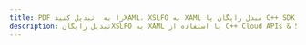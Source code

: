 ---title: PDF را به  تبدیل کنیدXAML، XSLFO به XAML مبدل رایگان یا C++ SDKdescription: تبدیل رایگانXSLFO به XAML با استفاده از C++ Cloud APIs & SDK همچنین اسناد PDF را در Cloud ایجاد، ویرایش و رندر کنید.---